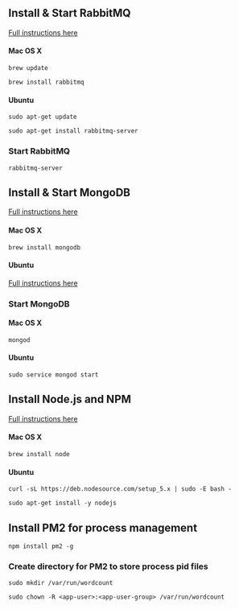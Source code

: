 ## Install & Start RabbitMQ
[Full instructions here](http://www.rabbitmq.com/download.html)

#### Mac OS X
`brew update`

`brew install rabbitmq`

#### Ubuntu
`sudo apt-get update`

`sudo apt-get install rabbitmq-server`

### Start RabbitMQ
`rabbitmq-server`

## Install & Start MongoDB
[Full instructions here](https://docs.mongodb.org/manual/installation/)

#### Mac OS X
`brew install mongodb`

#### Ubuntu
[Full instructions here](https://docs.mongodb.org/manual/tutorial/install-mongodb-on-ubuntu/)

### Start MongoDB

#### Mac OS X
`mongod`

#### Ubuntu
`sudo service mongod start`

## Install Node.js and NPM
[Full instructions here](https://nodejs.org/en/download/package-manager/)

#### Mac OS X
`brew install node`

#### Ubuntu
`curl -sL https://deb.nodesource.com/setup_5.x | sudo -E bash -`

`sudo apt-get install -y nodejs`

## Install PM2 for process management
`npm install pm2 -g`

### Create directory for PM2 to store process pid files
`sudo mkdir /var/run/wordcount`

`sudo chown -R <app-user>:<app-user-group> /var/run/wordcount`